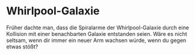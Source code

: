 # Whirlpool-Galaxie

Früher dachte man, dass die Spiralarme der Whirlpool-Galaxie durch eine
Kollision mit einer benachbarten Galaxie entstanden seien. Wäre es nicht
seltsam, wenn dir immer ein neuer Arm wachsen würde, wenn du gegen etwas stößt?
